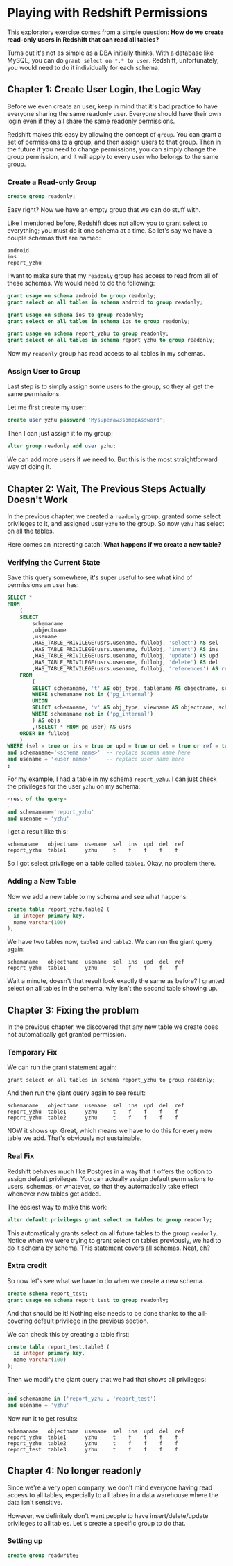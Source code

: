 # Playing with Redshift Permissions

This exploratory exercise comes from a simple question: **How do we create read-only users in Redshift that can read all tables?**

Turns out it's not as simple as a DBA initially thinks. With a database like MySQL, you can do `grant select on *.* to user`. Redshift, unfortunately, you would need to do it individually for each schema.

## Chapter 1: Create User Login, the Logic Way

Before we even create an user, keep in mind that it's bad practice to have everyone sharing the same readonly user. Everyone should have their own login even if they all share the same readonly permissions.

Redshift makes this easy by allowing the concept of `group`. You can grant a set of permissions to a group, and then assign users to that group. Then in the future if you need to change permissions, you can simply change the group permission, and it will apply to every user who belongs to the same group.

### Create a Read-only Group

```sql
create group readonly;
```

Easy right? Now we have an empty group that we can do stuff with.

Like I mentioned before, Redshift does not allow you to grant select to everything; you must do it one schema at a time. So let's say we have a couple schemas that are named:

```
android
ios
report_yzhu
```

I want to make sure that my `readonly` group has access to read from all of these schemas. We would need to do the following:

```sql
grant usage on schema android to group readonly;
grant select on all tables in schema android to group readonly;

grant usage on schema ios to group readonly;
grant select on all tables in schema ios to group readonly;

grant usage on schema report_yzhu to group readonly;
grant select on all tables in schema report_yzhu to group readonly;
```

Now my `readonly` group has read access to all tables in my schemas.

### Assign User to Group

Last step is to simply assign some users to the group, so they all get the same permissions.

Let me first create my user:

```sql
create user yzhu password 'Mysuperaw3somepAssword';
```

Then I can just assign it to my group:

```sql
alter group readonly add user yzhu;
```

We can add more users if we need to. But this is the most straightforward way of doing it.

## Chapter 2: Wait, The Previous Steps Actually Doesn't Work

In the previous chapter, we created a `readonly` group, granted some select privileges to it, and assigned user `yzhu` to the group. So now `yzhu` has select on all the tables.

Here comes an interesting catch: **What happens if we create a new table?**

### Verifying the Current State

Save this query somewhere, it's super useful to see what kind of permissions an user has:

```sql
SELECT *
FROM
    (
    SELECT
        schemaname
        ,objectname
        ,usename
        ,HAS_TABLE_PRIVILEGE(usrs.usename, fullobj, 'select') AS sel
        ,HAS_TABLE_PRIVILEGE(usrs.usename, fullobj, 'insert') AS ins
        ,HAS_TABLE_PRIVILEGE(usrs.usename, fullobj, 'update') AS upd
        ,HAS_TABLE_PRIVILEGE(usrs.usename, fullobj, 'delete') AS del
        ,HAS_TABLE_PRIVILEGE(usrs.usename, fullobj, 'references') AS ref
    FROM
        (
        SELECT schemaname, 't' AS obj_type, tablename AS objectname, schemaname + '.' + tablename AS fullobj FROM pg_tables
        WHERE schemaname not in ('pg_internal')
        UNION
        SELECT schemaname, 'v' AS obj_type, viewname AS objectname, schemaname + '.' + viewname AS fullobj FROM pg_views
        WHERE schemaname not in ('pg_internal')
        ) AS objs
        ,(SELECT * FROM pg_user) AS usrs
    ORDER BY fullobj
    )
WHERE (sel = true or ins = true or upd = true or del = true or ref = true)
and schemaname='<schema name>'  -- replace schema name here
and usename = '<user name>'     -- replace user name here
;
```

For my example, I had a table in my schema `report_yzhu`. I can just check the privileges for the user `yzhu` on my schema:

```sql
<rest of the query>
...
and schemaname='report_yzhu'
and usename = 'yzhu'
```

I get a result like this:

```
schemaname   objectname  usename  sel  ins  upd  del  ref
report_yzhu  table1      yzhu     t    f    f    f    f
```

So I got select privilege on a table called `table1`. Okay, no problem there.

### Adding a New Table

Now we add a new table to my schema and see what happens:

```sql
create table report_yzhu.table2 (
  id integer primary key,
  name varchar(100)
);
```

We have two tables now, `table1` and `table2`. We can run the giant query again:

```
schemaname   objectname  usename  sel  ins  upd  del  ref
report_yzhu  table1      yzhu     t    f    f    f    f
```

Wait a minute, doesn't that result look exactly the same as before? I granted select on all tables in the schema, why isn't the second table showing up.

## Chapter 3: Fixing the problem

In the previous chapter, we discovered that any new table we create does not automatically get granted permission.

### Temporary Fix

We can run the grant statement again:

```
grant select on all tables in schema report_yzhu to group readonly;
```

And then run the giant query again to see result:

```
schemaname   objectname  usename  sel  ins  upd  del  ref
report_yzhu  table1      yzhu     t    f    f    f    f
report_yzhu  table2      yzhu     t    f    f    f    f
```

NOW it shows up. Great, which means we have to do this for every new table we add. That's obviously not sustainable.

### Real Fix

Redshift behaves much like Postgres in a way that it offers the option to assign default privileges. You can actually assign default permissions to users, schemas, or whatever, so that they automatically take effect whenever new tables get added.


The easiest way to make this work:

```sql
alter default privileges grant select on tables to group readonly;
```

This automatically grants select on all future tables to the group `readonly`. Notice when we were trying to grant select on tables previously, we had to do it schema by schema. This statement covers all schemas. Neat, eh?

### Extra credit

So now let's see what we have to do when we create a new schema.

```sql
create schema report_test;
grant usage on schema report_test to group readonly;
```

And that should be it! Nothing else needs to be done thanks to the all-covering default privilege in the previous section.

We can check this by creating a table first:

```sql
create table report_test.table3 (
  id integer primary key,
  name varchar(100)
);
```

Then we modify the giant query that we had that shows all privileges:

```sql
...
and schemaname in ('report_yzhu', 'report_test')
and usename = 'yzhu'
```

Now run it to get results:

```
schemaname   objectname  usename  sel  ins  upd  del  ref
report_yzhu  table1      yzhu     t    f    f    f    f
report_yzhu  table2      yzhu     t    f    f    f    f
report_test  table3      yzhu     t    f    f    f    f
```

## Chapter 4: No longer readonly

Since we're a very open company, we don't mind everyone having read access to all tables, especially to all tables in a data warehouse where the data isn't sensitive.

However, we definitely don't want people to have insert/delete/update privileges to all tables. Let's create a specific group to do that.

### Setting up

```sql
create group readwrite;
